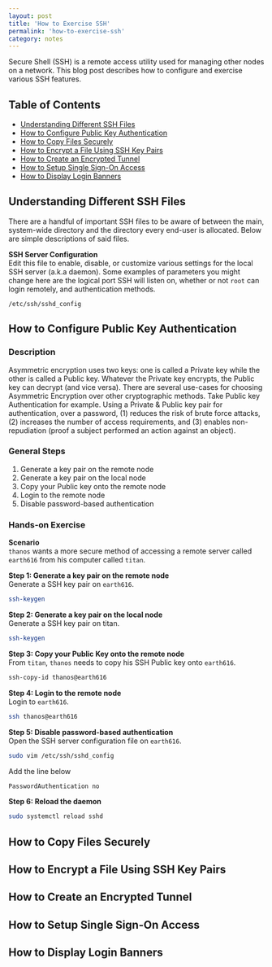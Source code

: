 ```yaml
---
layout: post
title: 'How to Exercise SSH'
permalink: 'how-to-exercise-ssh'
category: notes
---
```


Secure Shell (SSH) is a remote access utility used for managing other nodes on a network. This blog post describes how to configure and exercise various SSH features.

## Table of Contents
* [Understanding Different SSH Files](#understanding-different-ssh-files)
* [How to Configure Public Key Authentication](#how-to-configure-public-key-authentication)
* [How to Copy Files Securely](#how-to-copy-files-securely)
* [How to Encrypt a File Using SSH Key Pairs](#how-to-encrypt-a-file-using-ssh-key-pairs)
* [How to Create an Encrypted Tunnel](#how-to-create-an-encrypted-tunnel)
* [How to Setup Single Sign-On Access](#how-to-setup-single-signon-access)
* [How to Display Login Banners](#how-to-display-login-banners)

## Understanding Different SSH Files
There are a handful of important SSH files to be aware of between the main, system-wide directory and the directory every end-user is allocated. Below are simple descriptions of said files.

**SSH Server Configuration**  
Edit this file to enable, disable, or customize various settings for the local SSH server (a.k.a daemon). Some examples of parameters you might change here are the logical port SSH will listen on, whether or not `root` can login remotely, and authentication methods.

```
/etc/ssh/sshd_config
```

## How to Configure Public Key Authentication
### Description
Asymmetric encryption uses two keys: one is called a Private key while the other is called a Public key. Whatever the Private key encrypts, the Public key can decrypt (and vice versa). There are several use-cases for choosing Asymmetric Encryption over other cryptographic methods. Take Public key Authentication for example. Using a Private & Public key pair for authentication, over a password, (1) reduces the risk of brute force attacks, (2) increases the number of access requirements, and (3) enables non-repudiation (proof a subject performed an action against an object).

### General Steps
1. Generate a key pair on the remote node
2. Generate a key pair on the local node
3. Copy your Public key onto the remote node
4. Login to the remote node
5. Disable password-based authentication

### Hands-on Exercise
**Scenario**  
`thanos` wants a more secure method of accessing a remote server called `earth616` from his computer called `titan`.

**Step 1: Generate a key pair on the remote node**  
Generate a SSH key pair on `earth616`.
```bash
ssh-keygen
```
**Step 2: Generate a key pair on the local node**  
Generate a SSH key pair on titan.
```bash
ssh-keygen
```

**Step 3: Copy your Public Key onto the remote node**  
From `titan`, `thanos` needs to copy his SSH Public key onto `earth616`.
```bash
ssh-copy-id thanos@earth616
```

**Step 4: Login to the remote node**  
Login to `earth616`.
```bash
ssh thanos@earth616
```

**Step 5: Disable password-based authentication**  
Open the SSH server configuration file on `earth616`.
```bash
sudo vim /etc/ssh/sshd_config
```
Add the line below
```bash
PasswordAuthentication no
```

**Step 6: Reload the daemon**
```bash
sudo systemctl reload sshd
```

## How to Copy Files Securely

## How to Encrypt a File Using SSH Key Pairs

## How to Create an Encrypted Tunnel

## How to Setup Single Sign-On Access

## How to Display Login Banners
